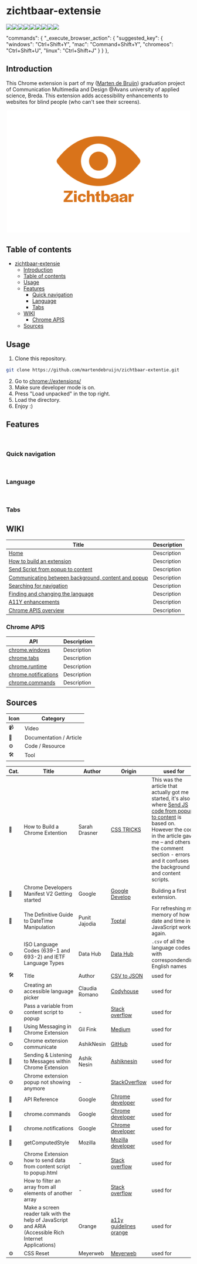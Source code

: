 # zichtbaar-extensie

<div style="display:flex; justify-content=center; align-items:center">
  <img src="https://img.shields.io/github/license/martendebruijn/zichtbaar-extentie" />
  <img src="https://img.shields.io/github/languages/count/martendebruijn/zichtbaar-extensie" />
  <img src="https://img.shields.io/github/languages/top/martendebruijn/zichtbaar-extensie" />
  <img src="https://img.shields.io/github/languages/code-size/martendebruijn/zichtbaar-extensie" />
  <img src="https://img.shields.io/github/repo-size/martendebruijn/zichtbaar-extensie" />
  <img src="https://img.shields.io/github/last-commit/martendebruijn/zichtbaar-extensie" />
  <img src="https://img.shields.io/badge/-chrome%20extension-blue" />
  <img src="https://img.shields.io/badge/-a11y-blue" />
  <img src="https://img.shields.io/badge/chrome%20extension%20manifest-v2-blue" />
</div>

<!-- comment for testing purpose -->
"commands": {
        "_execute_browser_action": {
            "suggested_key": {
                "windows": "Ctrl+Shift+Y",
                "mac": "Command+Shift+Y",
                "chromeos": "Ctrl+Shift+U",
                "linux": "Ctrl+Shift+J"
            }
        }
    },

## Introduction
This Chrome extension is part of my ([Marten de Bruijn](https://marten.work/)) graduation project of Communication Multimedia and Design @Avans university of applied science, Breda. This extension adds accessibility enhancements to websites for blind people (who can't see their screens).

<img src="./README_ASSETS/thumb.png" alt="">

## Table of contents
- [zichtbaar-extensie](#zichtbaar-extensie)
  - [Introduction](#introduction)
  - [Table of contents](#table-of-contents)
  - [Usage](#usage)
  - [Features](#features)
    - [Quick navigation](#quick-navigation)
    - [Language](#language)
    - [Tabs](#tabs)
  - [WIKI](#wiki)
    - [Chrome APIS](#chrome-apis)
  - [Sources](#sources)

## Usage
1. Clone this repository.

```zsh
git clone https://github.com/martendebruijn/zichtbaar-extentie.git
```

2. Go to [chrome://extensions/](chrome://extensions/)
3. Make sure developer mode is on.
4. Press "Load unpacked" in the top right.
5. Load the directory.
6. Enjoy :)

## Features
<img width="15px" src="https://zichtbaar.net/icons/flash.svg" alt="">

### Quick navigation

<img width="15px" src="https://zichtbaar.net/icons/global.svg" alt="">

### Language

<img width="15px" src="https://zichtbaar.net/icons/tabs.svg" alt="">

### Tabs

## WIKI
| Title | Description | 
| ---- | ----- | 
| [Home](https://github.com/martendebruijn/zichtbaar-extentie/wiki) | Description |
| [How to build an extension](https://github.com/martendebruijn/zichtbaar-extentie/wiki/how-to-extension) | Description |
| [Send Script from popup to content](https://github.com/martendebruijn/zichtbaar-extentie/wiki/send-script-popup-to-content) | Description |
| [Communicating between background, content and popup](https://github.com/martendebruijn/zichtbaar-extentie/wiki/communicating) | Description |
| [Searching for navigation](https://github.com/martendebruijn/zichtbaar-extentie/wiki/nav) | Description |
| [Finding and changing the language](https://github.com/martendebruijn/zichtbaar-extentie/wiki/lang) | Description |
| [A11Y enhancements](https://github.com/martendebruijn/zichtbaar-extentie/wiki/a11y) | Description |
| [Chrome APIS overview](https://github.com/martendebruijn/zichtbaar-extentie/wiki/overview) | Description |

### Chrome APIS
| API | Description | 
| ---- | ----- | 
| [chrome.windows](https://github.com/martendebruijn/zichtbaar-extentie/chrome-api-windows) | Description |
| [chrome.tabs](https://github.com/martendebruijn/zichtbaar-extentie/chrome-api-tabs) | Description |
| [chrome.runtime](https://github.com/martendebruijn/zichtbaar-extentie/chrome-api-runtime) | Description |
| [chrome.notifications](https://github.com/martendebruijn/zichtbaar-extentie/chrome-api-notifications) | Description |
| [chrome.commands](https://github.com/martendebruijn/zichtbaar-extentie/chrome-api-commands) | Description |

## Sources

| Icon | Category                |
| ---- | ----------------------- |
| 📹   | Video                   |
| 📖   | Documentation / Article |
| ⚙️   | Code / Resource         |
| 🛠   | Tool                   |

| Cat. | Title | Author | Origin | used for |
| ---- | ----- | ------ | ------ | ------ |
| 📖   | How to Build a Chrome Extention | Sarah Drasner | [CSS TRICKS](https://css-tricks.com/how-to-build-a-chrome-extension/) | This was the article that actually got me started, it's also where [Send JS code from popup to content](#Send-JS-code-from-popup-to-content) is based on. However the code in the article gave me – and others in the comment section - errors and it confuses the background and content scripts. |
| 📖   | Chrome Developers Manifest V2 Getting started | Google | [Google Develop](https://developer.chrome.com/docs/extensions/mv2/getstarted/) | Building a first extension.
| 📖   | The Definitive Guide to DateTime Manipulation | Punit Jajodia | [Toptal](https://www.toptal.com/software/definitive-guide-to-datetime-manipulation#:~:text=Getting%20the%20Current%20Time%20Stamp,passed%20since%20January%201,%201970) | For refreshing my memory of how date and time in JavaScript works again.
| ⚙️   | ISO Language Codes (639-1 and 693-2) and IETF Language Types | Data Hub | [Data Hub](https://datahub.io/core/language-codes) | `.csv` of all the language codes with correspondending English names
| 🛠   | Title | Author | [CSV to JSON](https://csvjson.com/) | used for |
| ⚙️   | Creating an accessible language picker | Claudia Romano | [Codyhouse](https://codyhouse.co/blog/post/accessible-language-picker)  | used for |
| ⚙️   | Pass a variable from content script to popup | - | [Stack overflow](https://stackoverflow.com/questions/31111721/pass-a-variable-from-content-script-to-popup/31112456) | used for |
| 📖    | Using Messaging in Chrome Extension | Gil Fink | [Medium](https://medium.com/@gilfink/using-messaging-in-chrome-extension-4ae65c0622f6) | used for |
| ⚙️    | Chrome extension communicate | AshikNesin | [GitHub](https://github.com/AshikNesin/chrome-extension-communicate/blob/master/contentScript.js) | used for |
| 📖   | Sending & Listening to Messages within Chrome Extension | Ashik Nesin | [Ashiknesin](https://ashiknesin.com/blog/sending-listening-to-messages-within-chrome-extension) | used for |
| ⚙️    | Chrome extension popup not showing anymore | - | [StackOverflow](https://stackoverflow.com/questions/43055526/chrome-extension-popup-not-showing-anymore) | used for |
| 📖   | API Reference | Google | [Chrome developer](https://developer.chrome.com/docs/extensions/reference/) | used for |
| 📖   | chrome.commands | Google | [Chrome developer](https://developer.chrome.com/docs/extensions/reference/commands/) | used for |
| 📖    | chrome.notifications | Google | [Chrome developer](https://developer.chrome.com/docs/extensions/reference/notifications/) | used for |
| 📖    | getComputedStyle | Mozilla | [Mozilla developer](https://developer.mozilla.org/en-US/docs/Web/API/Window/getComputedStyle) | used for |
| ⚙️   | Chrome Extension how to send data from content script to popup.html | - | [Stack overflow](https://stackoverflow.com/questions/20019958/chrome-extension-how-to-send-data-from-content-script-to-popup-html) | used for |
| ⚙️    | How to filter an array from all elements of another array | - | [Stack overflow](https://stackoverflow.com/questions/34901593/how-to-filter-an-array-from-all-elements-of-another-array) | used for |
| ⚙️   | Make a screen reader talk with the help of JavaScript and ARIA (Accessible Rich Internet Applications) | Orange | [a11y guidelines orange](https://a11y-guidelines.orange.com/en/web/components-examples/make-a-screen-reader-talk/) | used for |
| ⚙️    | CSS Reset | Meyerweb | [Meyerweb](http://meyerweb.com/eric/tools/css/reset/ ) | used for |

